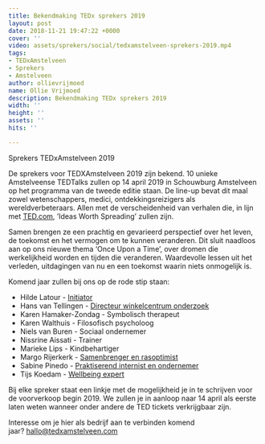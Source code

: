 ```yaml
---
title: Bekendmaking TEDx sprekers 2019
layout: post
date: 2018-11-21 19:47:22 +0000
cover: ''
video: assets/sprekers/social/tedxamstelveen-sprekers-2019.mp4
tags:
- TEDxAmstelveen
- Sprekers
- Amstelveen
author: ollievrijmoed
name: Ollie Vrijmoed
description: Bekendmaking TEDx sprekers 2019
width: ''
height: ''
assets: ''
hits: ''

---
```

Sprekers TEDxAmstelveen 2019

De sprekers voor TEDXAmstelveen 2019 zijn bekend. 10 unieke Amstelveense TEDTalks zullen op 14 april 2019 in Schouwburg Amstelveen op het programma van de tweede editie staan. De line-up bevat dit maal zowel wetenschappers, medici, ontdekkingsreizigers als wereldverbeteraars. Allen met de verscheidenheid van verhalen die, in lijn met [TED.com](http://ted.com/), ’Ideas Worth Spreading’ zullen zijn.

Samen brengen ze een prachtig en gevarieerd perspectief over het leven, de toekomst en het vermogen om te kunnen veranderen. Dit sluit naadloos aan op ons nieuwe thema ‘Once Upon a Time’, over dromen die werkelijkheid worden en tijden die veranderen. Waardevolle lessen uit het verleden, uitdagingen van nu en een toekomst waarin niets onmogelijk is.

Komend jaar zullen bij ons op de rode stip staan:

* Hilde Latour - [Initiator](https://tedxamstelveen.com/sprekers/hilde-latour/ "Hilde")
* Hans van Tellingen - [Directeur winkelcentrum onderzoek](https://tedxamstelveen.com/sprekers/hans-van-tellingen/ "Hans")
* Karen Hamaker-Zondag - Symbolisch therapeut
* Karen Walthuis - Filosofisch psycholoog
* Niels van Buren - Sociaal ondernemer
* Nissrine Aissati - Trainer
* Marieke Lips - Kindbehartiger
* Margo Rijerkerk - [Samenbrenger en rasoptimist](https://tedxamstelveen.com/sprekers/margo-rijerkerk/ "Margo")
* Sabine Pinedo - [Praktiserend internist en ondernemer](https://tedxamstelveen.com/sprekers/sabine-pinedo/ "Sabine")
* Tijs Koedam - [Wellbeing expert](https://tedxamstelveen.com/sprekers/tijs-koedam/ "Tijs")

Bij elke spreker staat een linkje met de mogelijkheid je in te schrijven voor de voorverkoop begin 2019. We zullen je in aanloop naar 14 april als eerste laten weten wanneer onder andere de TED tickets verkrijgbaar zijn.

Interesse om je hier als bedrijf aan te verbinden komend jaar? [hallo@tedxamstelveen.com](mailto:hallo@tedxamstelveen.com)